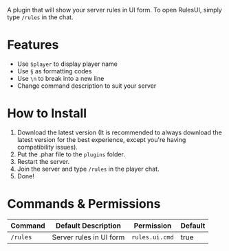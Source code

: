 A plugin that will show your server rules in UI form. To open RulesUI, simply type `/rules` in the chat.

# Features

- Use `$player` to display player name
- Use `§` as formatting codes
- Use `\n` to break into a new line
- Change command description to suit your server

# How to Install

1. Download the latest version (It is recommended to always download the latest version for the best experience, except you're having compatibility issues).
2. Put the .phar file to the `plugins` folder.
3. Restart the server.
4. Join the server and type `/rules` in the player chat.
5. Done!

# Commands & Permissions

| Command | Default Description | Permission | Default |
| --- | --- | --- | --- |
| `/rules` | Server rules in UI form | `rules.ui.cmd` | true |
